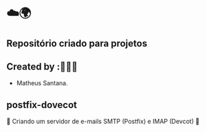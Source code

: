 # ☁️🌍

## Repositório criado para projetos 

## Created by :🙋🏾‍♂️

- Matheus Santana.

## postfix-dovecot

 📧 Criando um servidor de e-mails SMTP (Postfix) e IMAP (Devcot) 📧
